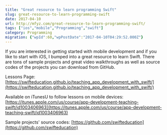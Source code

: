 ```yaml
---
title: "Great resource to learn programming Swift"
slug: great-resource-to-learn-programming-swift
date: 2017-04-10
url: http://mfyz.com/great-resource-to-learn-programming-swift/
tags: ["ios","mobile","Programming","swift"]
category: Programming
migration: {"wpId":60,"wpPostDate":"2017-04-10T04:29:52.000Z"}
---
```


If you are interested in getting started with mobile development and if you like to start with iOS, I bumped into a great resource to learn Swift. There are tons of sample projects and great video walkthroughs as well as source codes of the projects you can download from GitHub.

Lessons Page: [https://swifteducation.github.io/teaching_app_development_with_swift/](https://swifteducation.github.io/teaching_app_development_with_swift/)

Available on iTunesU to follow lessons on mobile devices: [https://itunes.apple.com/us/course/app-development-teaching-swift/id1003406963](https://itunes.apple.com/us/course/app-development-teaching-swift/id1003406963)

Sample projects' source codes: [https://github.com/swifteducation](https://github.com/swifteducation)